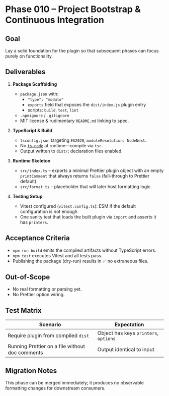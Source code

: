 # Phase 010 – Project Bootstrap & Continuous Integration

## Goal

Lay a solid foundation for the plugin so that subsequent phases can focus purely
on functionality.

## Deliverables

1. **Package Scaffolding**
   - `package.json` with:
     - `"type": "module"`
     - `exports` field that exposes the `dist/index.js` plugin entry
     - scripts: `build`, `test`, `lint`
   - `.npmignore` / `.gitignore`
   - MIT license & rudimentary `README.md` linking to spec.

2. **TypeScript & Build**
   - `tsconfig.json` targeting `ES2020`, `moduleResolution: NodeNext`.
   - No [`ts-node`](https://github.com/TypeStrong/ts-node) at runtime—compile
     via `tsc`.
   - Output written to `dist/`; declaration files enabled.

3. **Runtime Skeleton**
   - `src/index.ts` – exports a minimal Prettier plugin object with an empty
     `printComment` that always returns `false` (fall-through to Prettier
     default).
   - `src/format.ts` – placeholder that will later host formatting logic.

4. **Testing Setup**
   - Vitest configured (`vitest.config.ts`): ESM if the default configuration is
     not enough
   - One sanity test that loads the built plugin via `import` and asserts it has
     `printers`.

## Acceptance Criteria

- `npm run build` emits the compiled artifacts without TypeScript errors.
- `npm test` executes Vitest and all tests pass.
- Publishing the package (dry-run) results in ✅ no extraneous files.

## Out-of-Scope

- No real formatting or parsing yet.
- No Prettier option wiring.

## Test Matrix

| Scenario                                        | Expectation                           |
| ----------------------------------------------- | ------------------------------------- |
| Require plugin from compiled `dist`             | Object has keys `printers`, `options` |
| Running Prettier on a file without doc comments | Output identical to input             |

## Migration Notes

This phase can be merged immediately; it produces no observable formatting
changes for downstream consumers.
